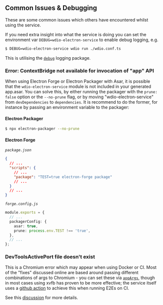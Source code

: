 ## Common Issues & Debugging

These are some common issues which others have encountered whilst using the service.

If you need extra insight into what the service is doing you can set the environment var `DEBUG=wdio-electron-service` to enable debug logging, e.g.

```bash
$ DEBUG=wdio-electron-service wdio run ./wdio.conf.ts
```

This is utilising the [`debug`](https://github.com/debug-js/debug) logging package.

### Error: ContextBridge not available for invocation of "app" API

When using Electron Forge or Electron Packager with Asar, it is possible that the `wdio-electron-service` module is not included in your generated app.asar.
You can solve this, by either running the packager with the `prune: false` option or the `--no-prune` flag, or by moving "wdio-electron-service" from `devDependencies` to `dependencies`.
It is recommend to do the former, for instance by passing an environment variable to the packager:

#### Electron Packager

```bash
$ npx electron-packager --no-prune
```

#### Electron Forge

_`package.json`_

```json
{
  // ...
  "scripts": {
    // ...
    "package": "TEST=true electron-forge package"
    // ...
  }
  // ...
}
```

_`forge.config.js`_

```ts
module.exports = {
  // ...
  packagerConfig: {
    asar: true,
    prune: process.env.TEST !== 'true',
  },
  // ...
};
```

### DevToolsActivePort file doesn't exist

This is a Chromium error which may appear when using Docker or CI. Most of the "fixes" discussed online are based around passing different combinations of args to Chromium - you can set these via [`appArgs`](./configuration/service-configuration.md#appargs-string), though in most cases using xvfb has proven to be more effective; the service itself uses a [github action](https://github.com/coactions/setup-xvfb) to achieve this when running E2Es on CI.

See this [discussion](https://github.com/webdriverio-community/wdio-electron-service/discussions/60) for more details.
